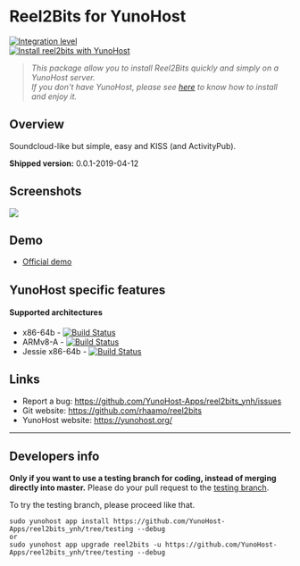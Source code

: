 # Reel2Bits for YunoHost

[![Integration level](https://dash.yunohost.org/integration/.svg)](https://dash.yunohost.org/appci/app/reel2bits)  
[![Install reel2bits with YunoHost](https://install-app.yunohost.org/install-with-yunohost.png)](https://install-app.yunohost.org/?app=reel2bits)

> *This package allow you to install Reel2Bits quickly and simply on a YunoHost server.  
If you don't have YunoHost, please see [here](https://yunohost.org/#/install) to know how to install and enjoy it.*

## Overview
Soundcloud-like but simple, easy and KISS (and ActivityPub).

**Shipped version:** 0.0.1-2019-04-12

## Screenshots

![](https://user-images.githubusercontent.com/30271971/55600937-96335680-575e-11e9-947c-23fcfbd04715.PNG)

## Demo

* [Official demo](https://sound.otter.sh/user/dashie)

## YunoHost specific features

#### Supported architectures

* x86-64b - [![Build Status](https://ci-apps.yunohost.org/ci/logs/reel2bits%20%28Community%29.svg)](https://ci-apps.yunohost.org/ci/apps/reel2bits/)
* ARMv8-A - [![Build Status](https://ci-apps-arm.yunohost.org/ci/logs/reel2bits%20%28Community%29.svg)](https://ci-apps-arm.yunohost.org/ci/apps/reel2bits/)
* Jessie x86-64b - [![Build Status](https://ci-stretch.nohost.me/ci/logs/reel2bits%20%28Community%29.svg)](https://ci-stretch.nohost.me/ci/apps/reel2bits/)

## Links

 * Report a bug: https://github.com/YunoHost-Apps/reel2bits_ynh/issues
 * Git website: https://github.com/rhaamo/reel2bits
 * YunoHost website: https://yunohost.org/

---

Developers info
----------------

**Only if you want to use a testing branch for coding, instead of merging directly into master.**
Please do your pull request to the [testing branch](https://github.com/YunoHost-Apps/reel2bits_ynh/tree/testing).

To try the testing branch, please proceed like that.
```
sudo yunohost app install https://github.com/YunoHost-Apps/reel2bits_ynh/tree/testing --debug
or
sudo yunohost app upgrade reel2bits -u https://github.com/YunoHost-Apps/reel2bits_ynh/tree/testing --debug
```

